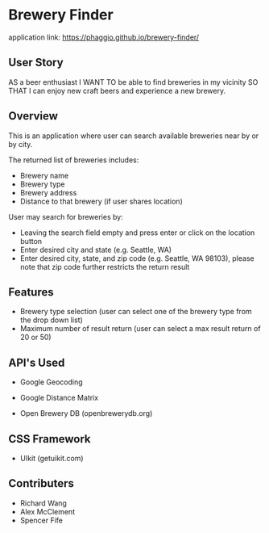# Brewery Finder

application link: https://phaggio.github.io/brewery-finder/

## User Story

AS a beer enthusiast I WANT TO be able to find breweries in my vicinity SO THAT I can enjoy new craft beers and experience a new brewery.

## Overview

This is an application where user can search available breweries near by or by city.

The returned list of breweries includes:

- Brewery name
- Brewery type
- Brewery address
- Distance to that brewery (if user shares location)

User may search for breweries by:

- Leaving the search field empty and press enter or click on the location button
- Enter desired city and state (e.g. Seattle, WA)
- Enter desired city, state, and zip code (e.g. Seattle, WA 98103), please note that zip code further restricts the return result

## Features

- Brewery type selection (user can select one of the brewery type from the drop down list)
- Maximum number of result return (user can select a max result return of 20 or 50)

## API's Used

- Google Geocoding

- Google Distance Matrix

- Open Brewery DB (openbrewerydb.org)

## CSS Framework

- UIkit (getuikit.com)

## Contributers

- Richard Wang
- Alex McClement
- Spencer Fife

